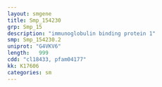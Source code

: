 ```yaml
---
layout: smgene
title: Smp_154230
grp: Smp_15
description: "immunoglobulin binding protein 1"
smp: Smp_154230.2
uniprot: "G4VKV6"
length:   999
cdd: "cl18433, pfam04177"
kk: K17606
categories: sm
---
```

